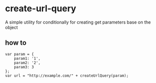 # create-url-query
A simple utility for conditionally for creating get parameters base on the object

## how to
~~~~
var param = {
    param1: '1',
    param2: '2',
    param3: 3
};
var url = "http://example.com/" + createUrlQuery(param);
~~~~
